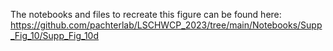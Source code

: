 The notebooks and files to recreate this figure can be found here:  
https://github.com/pachterlab/LSCHWCP_2023/tree/main/Notebooks/Supp_Fig_10/Supp_Fig_10d